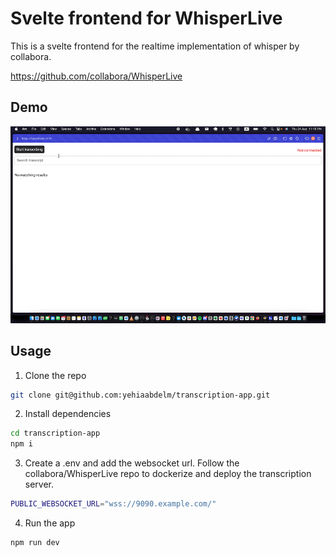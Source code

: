 # Svelte frontend for WhisperLive

This is a svelte frontend for the realtime implementation of whisper by collabora.

https://github.com/collabora/WhisperLive

## Demo

![Demo](demo.gif)

## Usage

1. Clone the repo

```bash
git clone git@github.com:yehiaabdelm/transcription-app.git
```

2. Install dependencies

```bash
cd transcription-app
npm i
```

3. Create a .env and add the websocket url. Follow the collabora/WhisperLive repo to dockerize and deploy the transcription server.

```bash
PUBLIC_WEBSOCKET_URL="wss://9090.example.com/"
```

4. Run the app

```bash
npm run dev
```
